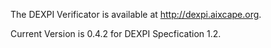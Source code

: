 The DEXPI Verificator is available at http://dexpi.aixcape.org.

Current Version is 0.4.2 for DEXPI Specfication 1.2.
